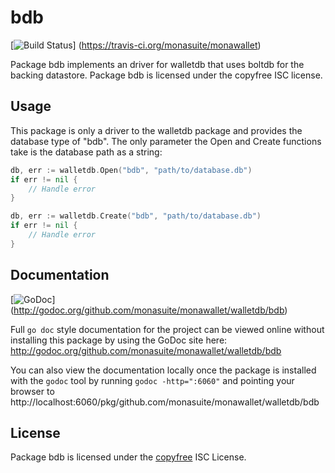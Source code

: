 bdb
===

[![Build Status](https://travis-ci.org/monasuite/monawallet.png?branch=master)]
(https://travis-ci.org/monasuite/monawallet)

Package bdb implements an driver for walletdb that uses boltdb for the backing
datastore.  Package bdb is licensed under the copyfree ISC license.

## Usage

This package is only a driver to the walletdb package and provides the database
type of "bdb".  The only parameter the Open and Create functions take is the
database path as a string:

```Go
db, err := walletdb.Open("bdb", "path/to/database.db")
if err != nil {
	// Handle error
}
```

```Go
db, err := walletdb.Create("bdb", "path/to/database.db")
if err != nil {
	// Handle error
}
```

## Documentation

[![GoDoc](https://godoc.org/github.com/monasuite/monawallet/walletdb/bdb?status.png)]
(http://godoc.org/github.com/monasuite/monawallet/walletdb/bdb)

Full `go doc` style documentation for the project can be viewed online without
installing this package by using the GoDoc site here:
http://godoc.org/github.com/monasuite/monawallet/walletdb/bdb

You can also view the documentation locally once the package is installed with
the `godoc` tool by running `godoc -http=":6060"` and pointing your browser to
http://localhost:6060/pkg/github.com/monasuite/monawallet/walletdb/bdb

## License

Package bdb is licensed under the [copyfree](http://copyfree.org) ISC
License.
